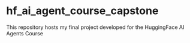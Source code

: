 # hf_ai_agent_course_capstone
This repository hosts my final project developed for the HuggingFace AI Agents Course
